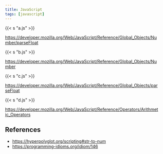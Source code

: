```yaml
---
title: JavaScript
tags: [javascript]
---
```


{{< s "a.js" >}}

<https://developer.mozilla.org/Web/JavaScript/Reference/Global_Objects/Number/parseFloat>

{{< s "b.js" >}}

<https://developer.mozilla.org/Web/JavaScript/Reference/Global_Objects/Number>

{{< s "c.js" >}}

<https://developer.mozilla.org/Web/JavaScript/Reference/Global_Objects/parseFloat>

{{< s "d.js" >}}

<https://developer.mozilla.org/Web/JavaScript/Reference/Operators/Arithmetic_Operators>

## References

- <https://hyperpolyglot.org/scripting#str-to-num>
- <https://programming-idioms.org/idiom/146>

